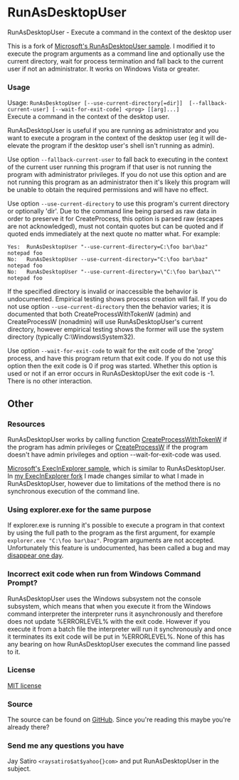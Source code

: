 RunAsDesktopUser
================

RunAsDesktopUser - Execute a command in the context of the desktop user

This is a fork of
[Microsoft's RunAsDesktopUser sample](https://blogs.msdn.microsoft.com/aaron_margosis/2009/06/06/faq-how-do-i-start-a-program-as-the-desktop-user-from-an-elevated-app/).
I modified it to execute the program arguments as a command line and optionally
use the current directory, wait for process termination and fall back to the
current user if not an administrator. It works on Windows Vista or greater.

### Usage
Usage: `RunAsDesktopUser [--use-current-directory[=dir]] 
[--fallback-current-user] [--wait-for-exit-code] <prog> [[arg]...]`  
Execute a command in the context of the desktop user.

RunAsDesktopUser is useful if you are running as administrator and you want to
execute a program in the context of the desktop user (eg it will de-elevate the
program if the desktop user's shell isn't running as admin).

Use option `--fallback-current-user` to fall back to executing in the context
of the current user running this program if that user is not running the
program with administrator privileges. If you do not use this option and are
not running this program as an administrator then it's likely this program will
be unable to obtain the required permissions and will have no effect.

Use option `--use-current-directory` to use this program's current directory or
optionally 'dir'. Due to the command line being parsed as raw data in order to
preserve it for CreateProcess, this option is parsed raw (escapes are not
acknowledged), must not contain quotes but can be quoted and if quoted ends
immediately at the next quote no matter what. For example:

~~~
Yes:  RunAsDesktopUser "--use-current-directory=C:\foo bar\baz" notepad foo
No:   RunAsDesktopUser --use-current-directory="C:\foo bar\baz" notepad foo
No:   RunAsDesktopUser "--use-current-directory=\"C:\foo bar\baz\"" notepad foo
~~~

If the specified directory is invalid or inaccessible the behavior is
undocumented. Empirical testing shows process creation will fail. If you do not
use option `--use-current-directory` then the behavior varies; it is documented
that both CreateProcessWithTokenW (admin) and CreateProcessW (nonadmin) will
use RunAsDesktopUser's current directory, however empirical testing shows the
former will use the system directory (typically C:\Windows\System32).

Use option `--wait-for-exit-code` to wait for the exit code of the 'prog'
process, and have this program return that exit code. If you do not use this
option then the exit code is 0 if prog was started. Whether this option is used
or not if an error occurs in RunAsDesktopUser the exit code is -1. There is no
other interaction.

Other
-----

### Resources

RunAsDesktopUser works by calling function
[CreateProcessWithTokenW](https://msdn.microsoft.com/en-us/library/ms682434.aspx)
if the program has admin privileges or
[CreateProcessW](https://msdn.microsoft.com/en-us/library/windows/desktop/ms682425.aspx)
if the program doesn't have admin privileges and option --wait-for-exit-code
was used.

[Microsoft's ExecInExplorer sample](https://github.com/Microsoft/Windows-classic-samples/tree/master/Samples/Win7Samples/winui/shell/appplatform/ExecInExplorer),
which is similar to RunAsDesktopUser. In
[my ExecInExplorer fork](https://github.com/jay/ExecInExplorer)
I made changes similar to what I made in RunAsDesktopUser, however due to
limitations of the method there is no synchronous execution of the command
line.

### Using explorer.exe for the same purpose

If explorer.exe is running it's possible to execute a program in that context
by using the full path to the program as the first argument, for example
`explorer.exe "C:\foo bar\baz"`. Program arguments are not accepted.
Unfortunately this feature is undocumented, has been called a bug and may
[disappear one day](http://mdb-blog.blogspot.com/2013/01/nsis-lunch-program-as-user-from-uac.html?showComment=1388694317801#c939517856791332836).

### Incorrect exit code when run from Windows Command Prompt?

RunAsDesktopUser uses the Windows subsystem not the console subsystem, which
means that when you execute it from the Windows command interpreter the
interpreter runs it asynchronously and therefore does not update %ERRORLEVEL%
with the exit code. However if you execute it from a batch file the interpreter
will run it synchronously and once it terminates its exit code will be put in
%ERRORLEVEL%. None of this has any bearing on how RunAsDesktopUser executes the
command line passed to it.

### License

[MIT license](https://github.com/jay/RunAsDesktopUser/blob/master/LICENSE)

### Source

The source can be found on
[GitHub](https://github.com/jay/RunAsDesktopUser).
Since you're reading this maybe you're already there?

### Send me any questions you have

Jay Satiro `<raysatiro$at$yahoo{}com>` and put RunAsDesktopUser in the subject.
